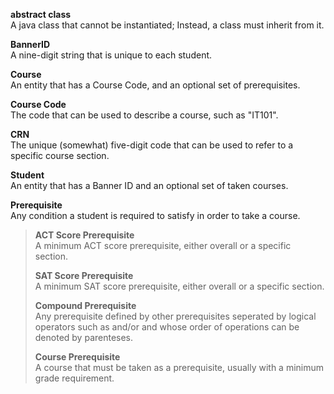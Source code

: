 **abstract class**  
    A java class that cannot be instantiated; Instead, a class must inherit from it.

**BannerID**  
    A nine-digit string that is unique to each student.

**Course**  
    An entity that has a Course Code, and an optional set of prerequisites.
    
**Course Code**  
    The code that can be used to describe a course, such as "IT101".

**CRN**  
    The unique (somewhat) five-digit code that can be used to refer to a specific course section.
    
**Student**  
    An entity that has a Banner ID and an optional set of taken courses.
    
**Prerequisite**  
    Any condition a student is required to satisfy in order to take a course.
 >    
 > **ACT Score Prerequisite**  
 >     A minimum ACT score prerequisite, either overall or a specific section.
 >     
 > **SAT Score Prerequisite**  
 >     A minimum SAT score prerequisite, either overall or a specific section.
 >         
 > **Compound Prerequisite**  
 >     Any prerequisite defined by other prerequisites seperated by logical operators such as and/or and whose order of operations can be denoted by parenteses.
 >     
 > **Course Prerequisite**  
 >     A course that must be taken as a prerequisite, usually with a minimum grade requirement.

